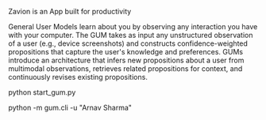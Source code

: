 Zavion is an App built for productivity

General User Models learn about you by observing any interaction you have with your computer. The GUM takes as input any unstructured observation of a user (e.g., device screenshots) and constructs confidence-weighted propositions that capture the user's knowledge and preferences. GUMs introduce an architecture that infers new propositions about a user from multimodal observations, retrieves related propositions for context, and continuously revises existing propositions.

python start_gum.py

   python -m gum.cli -u "Arnav Sharma"
